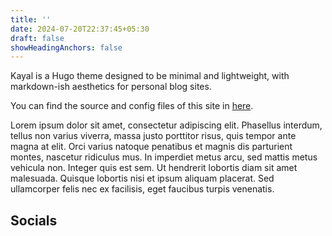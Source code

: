```yaml
---
title: ''
date: 2024-07-20T22:37:45+05:30
draft: false
showHeadingAnchors: false
---
```


Kayal is a Hugo theme designed to be minimal and lightweight, with markdown-ish aesthetics for personal blog sites.

You can find the source and config files of this site in [here](https://github.com/mnjm/kayal/tree/exampleSite).

Lorem ipsum dolor sit amet, consectetur adipiscing elit. Phasellus interdum, tellus non varius viverra, massa justo porttitor risus, quis tempor ante magna at elit. Orci varius natoque penatibus et magnis dis parturient montes, nascetur ridiculus mus. In imperdiet metus arcu, sed mattis metus vehicula non. Integer quis est sem. Ut hendrerit lobortis diam sit amet malesuada. Quisque lobortis nisi et ipsum aliquam placerat. Sed ullamcorper felis nec ex facilisis, eget faucibus turpis venenatis.

## Socials
